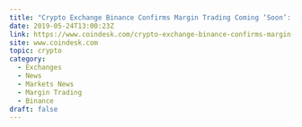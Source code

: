 ```yaml
---
title: "Crypto Exchange Binance Confirms Margin Trading Coming ‘Soon’: Report"
date: 2019-05-24T13:00:23Z
link: https://www.coindesk.com/crypto-exchange-binance-confirms-margin-trading-coming-soon-report?utm_medium=RSS&utm_source=hune
site: www.coindesk.com
topic: crypto
category:
  - Exchanges
  - News
  - Markets News
  - Margin Trading
  - Binance
draft: false
---
```

